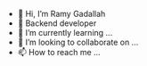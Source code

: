 - 👋 Hi, I’m Ramy Gadallah 
- 👀 Backend developer
- 🌱 I’m currently learning ...
- 💞️ I’m looking to collaborate on ...
- 📫 How to reach me ...

<!---
ramy-gadallah/ramy-gadallah is a ✨ special ✨ repository because its `README.md` (this file) appears on your GitHub profile.
You can click the Preview link to take a look at your changes.
--->

